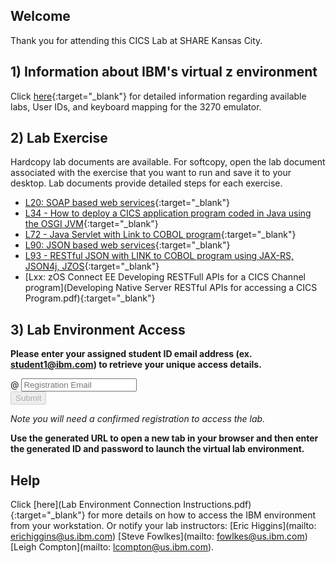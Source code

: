 <script src="https://ajax.googleapis.com/ajax/libs/jquery/3.1.0/jquery.min.js"></script>
<script src="./core-min.js"></script>
<script src="./md5-min.js"></script>
<script src="./wildfire-labs.js"></script>
<link href="https://cdn.jsdelivr.net/npm/bootstrap@5.1.0/dist/css/bootstrap.min.css" rel="stylesheet" integrity="sha384-KyZXEAg3QhqLMpG8r+8fhAXLRk2vvoC2f3B09zVXn8CA5QIVfZOJ3BCsw2P0p/We" crossorigin="anonymous">

## Welcome

Thank you for attending this CICS Lab at SHARE Kansas City. 

## 1) Information about IBM's virtual z environment

Click [here](SHARE_KC2024_CICS_Labs_Guide_CICS.pdf){:target="_blank"} for detailed  information regarding available labs, User IDs, and keyboard mapping for the 3270 emulator.

## 2) Lab Exercise

Hardcopy lab documents are available.  For softcopy, open the lab document associated with the exercise that you want to run and save it to your desktop.  Lab documents provide detailed steps for each exercise.  

- [L20: SOAP based web services](L20-V61.02-SOAP-WebServices-.pdf){:target="_blank"} 
- [L34 - How to deploy a CICS application program coded in Java using the OSGI JVM](L34-V61.01-Java-OSGi-Program.pdf){:target="_blank"}
- [L72 - Java Servlet with Link to COBOL program](L72-V61.03-Java-Liberty-Program.pdf){:target="_blank"}
- [L90: JSON based web services](L90-V61.03-JSON-Web-Service.pdf){:target="_blank"}
- [L93 - RESTful JSON with LINK to COBOL program using JAX-RS, JSON4j, JZOS](L93-V61.02-Java-Liberty-REST.pdf){:target="_blank"}
- [Lxx: zOS Connect EE Developing RESTFull APIs for a CICS Channel program](Developing Native Server RESTful APIs for accessing a CICS Program.pdf){:target="_blank"}


## 3) Lab Environment Access 

**Please enter your assigned student ID email address (ex. student1@ibm.com) to retrieve your unique access details.**

<form onsubmit="return false;">
<div class="input-group mb-3 col-6">
<span class="input-group-text" id="basic-addon1">@</span>
<input type="email" class="form-control" placeholder="Registration Email" aria-label="Email" aria-describedby="basic-addon1" id="registration-email" maxlength="50" required oninput="validate();">
</div>
<div class="col-6">
<button id="btn-submit" class="btn btn-primary" type="submit" onclick="getLab(document.getElementById('registration-email').value)" disabled>Submit</button>
</div>
</form>
<div id="lab" class=".container .text-monospace">
<em>Note you will need a confirmed registration to access the lab.</em>
</div>

**Use the generated URL to open a new tab in your browser and then enter the generated ID and password to launch the virtual lab environment.**
## Help 
Click [here](Lab Environment Connection Instructions.pdf){:target="_blank"} for more details on how to access the IBM environment from your workstation.
Or notify your lab instructors:   [Eric Higgins](mailto: erichiggins@us.ibm.com)   [Steve Fowlkes](mailto: fowlkes@us.ibm.com)   [Leigh Compton](mailto: lcompton@us.ibm.com).
